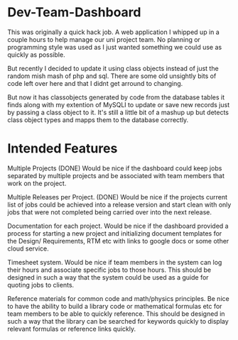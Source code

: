 # Dev-Team-Dashboard

This was originally a quick hack job. A web application I whipped up in a couple hours to help manage our uni project team.
No planning or programming style was used as I just wanted something we could use as quickly as possible.

But recently I decided to update it using class objects instead of just the random mish mash of php and sql. There are some old unsightly bits of code left over here and that I didnt get arround to changing.

But now it has classobjects generated by code from the database tables it finds along with my extention of MySQLI to update or save new records just by passing a class object to it. It's still a little bit of a mashup up but detects class object types and mapps them to the database correctly.

Intended Features
=================
Multiple Projects (DONE)
Would be nice if the dashboard could keep jobs separated by multiple projects and be associated with team members that work on the project.

Multiple Releases per Project. (DONE)
Would be nice if the projects current list of jobs could be achieved into a release version and start clean with only jobs that were not completed being carried over into the next release.

Documentation for each project.
Would be nice if the dashboard provided a process for starting a new project and initializing document templates for the Design/ Requirements, RTM etc with links to google docs or some other cloud service.

Timesheet system.
Would be nice if team members in the system can log their hours and associate specific jobs to those hours. This should be designed in such a way that the system could be used as a guide for quoting jobs to clients.

Reference materials for common code and math/physics principles.
Be nice to have the ability to build a library code or mathematical formulas etc for team members to be able to quickly reference. This should be designed in such a way that the library can be searched for keywords quickly to display relevant formulas or reference links quickly.
